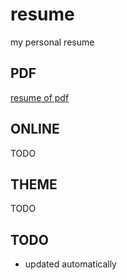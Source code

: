 # resume
my personal resume

## PDF

[resume of pdf](./resume.pdf)
## ONLINE

TODO

## THEME

TODO

## TODO

- updated automatically
